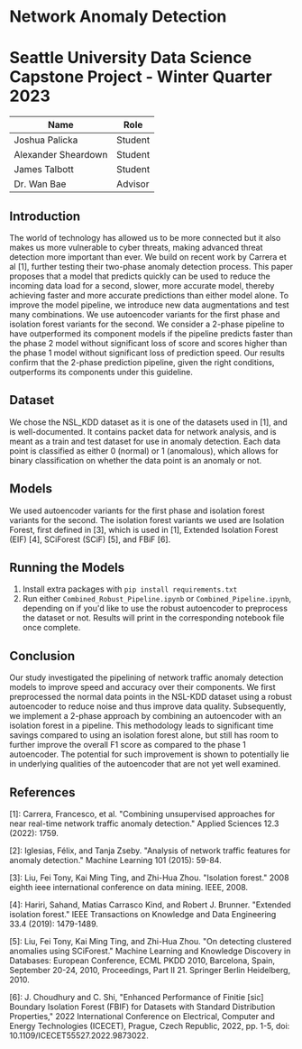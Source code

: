 # Network Anomaly Detection

# Seattle University Data Science Capstone Project - Winter Quarter 2023


| Name  | Role |
| --------  | -------- |
| Joshua Palicka | Student |
| Alexander Sheardown | Student |
| James Talbott | Student |
| Dr. Wan Bae | Advisor |


## Introduction
The world of technology has allowed us to be more connected but it also makes us more vulnerable to cyber threats, making advanced threat detection more important than ever. We build on recent work by Carrera et al [1], further testing their two-phase anomaly detection process. This paper proposes that a model that predicts quickly can be used to reduce the incoming data load for a second, slower, more accurate model, thereby achieving faster and more accurate predictions than either model alone. To improve the model pipeline, we introduce new data augmentations and test many combinations. We use autoencoder variants for the first phase and isolation forest variants for the second. We consider a 2-phase pipeline to have outperformed its component models if the pipeline predicts faster than the phase 2 model without significant loss of score and scores higher than the phase 1 model without significant loss of prediction speed. Our results confirm that the 2-phase prediction pipeline, given the right conditions, outperforms its components under this guideline.

## Dataset
We chose the NSL_KDD dataset as it is one of the datasets used in [1], and is well-documented. It contains packet data for network analysis, and is meant as a train and test dataset for use in anomaly detection. Each data point is classified as either 0 (normal) or 1 (anomalous), which allows for binary classification on whether the data point is an anomaly or not.

## Models
We used autoencoder variants for the first phase and isolation forest variants for the second. The isolation forest variants we used are Isolation Forest, first defined in [3], which is used in [1], Extended Isolation Forest (EIF) [4], SCiForest (SCiF) [5], and FBiF [6].

## Running the Models
1. Install extra packages with `pip install requirements.txt`
2. Run either `Combined_Robust_Pipeline.ipynb` or `Combined_Pipeline.ipynb`, depending on if you'd like to use the robust autoencoder to preprocess the dataset or not. Results will print in the corresponding notebook file once complete.

## Conclusion
Our study investigated the pipelining of network traffic anomaly detection models to improve speed and accuracy over their components. We first preprocessed the normal data points in the NSL-KDD dataset using a robust autoencoder to reduce noise and thus improve data quality. Subsequently, we implement a 2-phase approach by combining an autoencoder with an isolation forest in a pipeline. This methodology leads to significant time savings compared to using an isolation forest alone, but still has room to further improve the overall F1 score as compared to the phase 1 autoencoder. The potential for such improvement is shown to potentially lie in underlying qualities of the autoencoder that are not yet well examined.

## References
[1]: Carrera, Francesco, et al. "Combining unsupervised approaches for near real-time network traffic anomaly detection." Applied Sciences 12.3 (2022): 1759.

[2]: Iglesias, Félix, and Tanja Zseby. "Analysis of network traffic features for anomaly detection." Machine Learning 101 (2015): 59-84.

[3]: Liu, Fei Tony, Kai Ming Ting, and Zhi-Hua Zhou. "Isolation forest." 2008 eighth ieee international conference on data mining. IEEE, 2008.

[4]: Hariri, Sahand, Matias Carrasco Kind, and Robert J. Brunner. "Extended isolation forest." IEEE Transactions on Knowledge and Data Engineering 33.4 (2019): 1479-1489.

[5]: Liu, Fei Tony, Kai Ming Ting, and Zhi-Hua Zhou. "On detecting clustered anomalies using SCiForest." Machine Learning and Knowledge Discovery in Databases: European Conference, ECML PKDD 2010, Barcelona, Spain, September 20-24, 2010, Proceedings, Part II 21. Springer Berlin Heidelberg, 2010.

[6]: J. Choudhury and C. Shi, "Enhanced Performance of Finitie [sic] Boundary Isolation Forest (FBIF) for Datasets with Standard Distribution Properties," 2022 International Conference on Electrical, Computer and Energy Technologies (ICECET), Prague, Czech Republic, 2022, pp. 1-5, doi: 10.1109/ICECET55527.2022.9873022.

